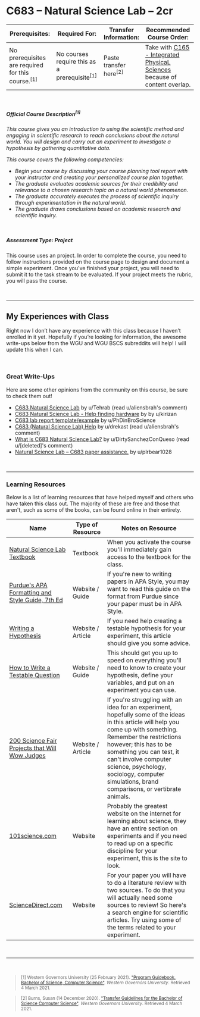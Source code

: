 # C683 – Natural Science Lab – 2cr
| Prerequisites: | Required For: | Transfer Information: | Recommended Course Order: |
| -------------------- | ------------------- | ----------------- | ----------------- |
| No prerequisites are required for this course.<sup>[1]</sup> | No courses require this as a prerequisite<sup>[1]</sup> | Paste transfer here<sup>[2]</sup> | Take with [C165 - Integrated PhysicaL Sciences](C165.md) because of content overlap. |

<br />

##### Official Course Description<sup>[1]</sup>
*This course gives you an introduction to using the scientific method and engaging in scientific research to reach conclusions about the natural world. You will design and carry out an experiment to investigate a hypothesis by gathering quantitative data.*

*This course covers the following competencies:*
- *Begin your course by discussing your course planning tool report with your instructor and creating your personalized course plan together.* 
- *The graduate evaluates academic sources for their credibility and relevance to a chosen research topic on a natural world phenomenon.*
- *The graduate accurately executes the process of scientific inquiry through experimentation in the natural world.*
- *The graduate draws conclusions based on academic research and scientific inquiry.*

<br />

##### Assessment Type: Project
This course uses an project. In order to complete the course, you need to follow instructions provided on the course page to design and document a simple experiment. Once you've finished your project, you will need to submit it to the task stream to be evaluated. If your project meets the rubric, you will pass the course.


<br />

----


## My Experiences with Class
Right now I don’t have any experience with this class because I haven’t enrolled in it yet. Hopefully if you’re looking for information, the awesome write-ups below from the WGU and WGU BSCS subreddits will help! I will update this when I can.


<br />

### Great Write-Ups
Here are some other opinions from the community on this course, be sure to check them out!

-  [C683 Natural Science Lab](https://www.reddit.com/r/WGU/comments/9w55i4/c683_natural_science_lab/) by u/Tehrab (read u/aliensbrah's comment) 
-  [C683 Natural Science Lab - Help finding hardware](https://www.reddit.com/r/WGU/comments/eamhw4/c683_natural_science_lab_help_finding_hardware/) by by u/kirizan 
-  [C683 lab report template/example](https://www.reddit.com/r/WGU/comments/jtbaxe/c683_lab_report_templateexample/) by u/PhDinBroScience 
-  [C683 (Natural Science Lab) Help](https://www.reddit.com/r/WGU/comments/c73d6q/c683_natural_science_lab_help/) by u/drekast (read u/aliensbrah's comment)
-  [What is C683 Natural Science Lab?](https://www.reddit.com/r/WGU/comments/6syvb9/what_is_c683_natural_science_lab/) by u/DirtySanchezConQueso (read u/[deleted]'s comment)
-  [Natural Science Lab – C683 paper assistance.](https://www.reddit.com/r/WGU/comments/6x0jr8/natural_science_lab_c683_paper_assistance/) by u/plrbear1028 


<br />



----

### Learning Resources
Below is a list of learning resources that have helped myself and others who have taken this class out. The majority of these are free and those that aren't, such as some of the books, can be found online in their entirety.

| Name | Type of Resource | Notes on Resource |
| ---- |  ----------------- | ----------------- |
| [Natural Science Lab Textbook](https://my.wgu.edu/home) | Textbook | When you activate the course you'll immediately gain access to the textbook for the class. | 
| [Purdue's APA Formatting and Style Guide, 7th Ed](https://owl.purdue.edu/owl/research_and_citation/apa_style/apa_formatting_and_style_guide/general_format.html) | Website / Guide | If you're new to writing papers in APA Style, you may want to read this guide on the format from Purdue since your paper must be in APA Style. | 
| [Writing a Hypothesis](https://www.sciencebuddies.org/science-fair-projects/science-fair/writing-a-hypothesis) | Website / Article | If you need help creating a testable hypothesis for your experiment, this article should give you some advice. | 
| [How to Write a Testable Question](https://www.monroecti.org/cms/lib07/PA03000492/Centricity/Domain/37/how_to_write_a_testable_question_ppt.pdf) | Website / Guide | This should get you up to speed on everything you'll need to know to create your hypothesis, define your variables, and put on an experiment you can use. | 
| [200 Science Fair Projects that Will Wow Judges](https://www.winter.k12.wi.us/community/sciencefair/sciencefairideas.pdf) | Website / Article | If you're struggling with an idea for an experiment, hopefully some of the ideas in this article will help you come up with something. Remember the restrictions however; this has to be something you can test, it can't involve computer science, psychology, sociology, computer simulations, brand comparisons, or vertibrate animals.  | 
| [101science.com](http://101science.com/) | Website | Probably the greatest website on the internet for learning about science, they have an entire section on experiments and if you need to read up on a specific discipline for your experiment, this is the site to look. | 
| [ScienceDirect.com](https://www.sciencedirect.com/search) | Website | For your paper you will have to do a literature review with two sources. To do that you will actually need some sources to review! So here's a search engine for scientific articles. Try using some of the terms related to your experiment. | 



<br />

----
 
<br />

> <sub>[1] Western Governors University (25 February 2021). ["Program Guidebook. Bachelor of Science, Computer Science"](https://www.wgu.edu/content/dam/western-governors/documents/programguides/2017-guides/it/BSCS.pdf). *Western Governors University*. Retrieved 4 March 2021.</sub>

> <sub>[2] Burns, Susan (14 December 2020). ["Transfer Guidelines for the Bachelor of Science Computer Science"](https://partners.wgu.edu/Pages/BSCS.aspx). *Western Governors University*. Retrieved 4 March 2021.</sub>

